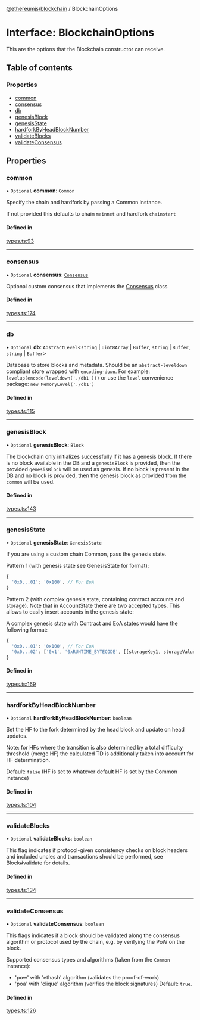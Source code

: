 [@ethereumjs/blockchain](../README.md) / BlockchainOptions

# Interface: BlockchainOptions

This are the options that the Blockchain constructor can receive.

## Table of contents

### Properties

- [common](BlockchainOptions.md#common)
- [consensus](BlockchainOptions.md#consensus)
- [db](BlockchainOptions.md#db)
- [genesisBlock](BlockchainOptions.md#genesisblock)
- [genesisState](BlockchainOptions.md#genesisstate)
- [hardforkByHeadBlockNumber](BlockchainOptions.md#hardforkbyheadblocknumber)
- [validateBlocks](BlockchainOptions.md#validateblocks)
- [validateConsensus](BlockchainOptions.md#validateconsensus)

## Properties

### common

• `Optional` **common**: `Common`

Specify the chain and hardfork by passing a Common instance.

If not provided this defaults to chain `mainnet` and hardfork `chainstart`

#### Defined in

[types.ts:93](https://github.com/ethereumjs/ethereumjs-monorepo/blob/master/packages/blockchain/src/types.ts#L93)

___

### consensus

• `Optional` **consensus**: [`Consensus`](Consensus.md)

Optional custom consensus that implements the [Consensus](Consensus.md) class

#### Defined in

[types.ts:174](https://github.com/ethereumjs/ethereumjs-monorepo/blob/master/packages/blockchain/src/types.ts#L174)

___

### db

• `Optional` **db**: `AbstractLevel`<`string` \| `Uint8Array` \| `Buffer`, `string` \| `Buffer`, `string` \| `Buffer`\>

Database to store blocks and metadata.
Should be an `abstract-leveldown` compliant store
wrapped with `encoding-down`.
For example:
  `levelup(encode(leveldown('./db1')))`
or use the `level` convenience package:
  `new MemoryLevel('./db1')`

#### Defined in

[types.ts:115](https://github.com/ethereumjs/ethereumjs-monorepo/blob/master/packages/blockchain/src/types.ts#L115)

___

### genesisBlock

• `Optional` **genesisBlock**: `Block`

The blockchain only initializes successfully if it has a genesis block. If
there is no block available in the DB and a `genesisBlock` is provided,
then the provided `genesisBlock` will be used as genesis. If no block is
present in the DB and no block is provided, then the genesis block as
provided from the `common` will be used.

#### Defined in

[types.ts:143](https://github.com/ethereumjs/ethereumjs-monorepo/blob/master/packages/blockchain/src/types.ts#L143)

___

### genesisState

• `Optional` **genesisState**: `GenesisState`

If you are using a custom chain Common, pass the genesis state.

Pattern 1 (with genesis state see GenesisState for format):

```javascript
{
  '0x0...01': '0x100', // For EoA
}
```

Pattern 2 (with complex genesis state, containing contract accounts and storage).
Note that in AccountState there are two
accepted types. This allows to easily insert accounts in the genesis state:

A complex genesis state with Contract and EoA states would have the following format:

```javascript
{
  '0x0...01': '0x100', // For EoA
  '0x0...02': ['0x1', '0xRUNTIME_BYTECODE', [[storageKey1, storageValue1], [storageKey2, storageValue2]]] // For contracts
}
```

#### Defined in

[types.ts:169](https://github.com/ethereumjs/ethereumjs-monorepo/blob/master/packages/blockchain/src/types.ts#L169)

___

### hardforkByHeadBlockNumber

• `Optional` **hardforkByHeadBlockNumber**: `boolean`

Set the HF to the fork determined by the head block and update on head updates.

Note: for HFs where the transition is also determined by a total difficulty
threshold (merge HF) the calculated TD is additionally taken into account
for HF determination.

Default: `false` (HF is set to whatever default HF is set by the Common instance)

#### Defined in

[types.ts:104](https://github.com/ethereumjs/ethereumjs-monorepo/blob/master/packages/blockchain/src/types.ts#L104)

___

### validateBlocks

• `Optional` **validateBlocks**: `boolean`

This flag indicates if protocol-given consistency checks on
block headers and included uncles and transactions should be performed,
see Block#validate for details.

#### Defined in

[types.ts:134](https://github.com/ethereumjs/ethereumjs-monorepo/blob/master/packages/blockchain/src/types.ts#L134)

___

### validateConsensus

• `Optional` **validateConsensus**: `boolean`

This flags indicates if a block should be validated along the consensus algorithm
or protocol used by the chain, e.g. by verifying the PoW on the block.

Supported consensus types and algorithms (taken from the `Common` instance):
- 'pow' with 'ethash' algorithm (validates the proof-of-work)
- 'poa' with 'clique' algorithm (verifies the block signatures)
Default: `true`.

#### Defined in

[types.ts:126](https://github.com/ethereumjs/ethereumjs-monorepo/blob/master/packages/blockchain/src/types.ts#L126)
